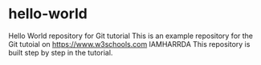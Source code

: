 # hello-world
Hello World repository for Git tutorial
This is an example repository for the Git tutoial on https://www.w3schools.com
IAMHARRDA
This repository is built step by step in the tutorial.
